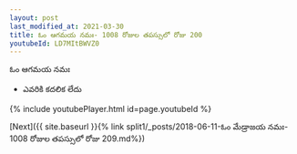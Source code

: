 ```yaml
---
layout: post
last_modified_at: 2021-03-30
title: ఓం ఆగమయ నమః- 1008 రోజుల తపస్సులో రోజు 200
youtubeId: LD7MItBWVZ0
---
```

 
 
 ఓం ఆగమయ నమః  
 
 -  ఎవరికి కదలిక లేదు 
 
  
 
  
 
 
 
 
 
 


{% include youtubePlayer.html id=page.youtubeId %}
 
[Next]({{ site.baseurl }}{% link  split1/_posts/2018-06-11-ఓం మేడ్రాజయ నమః- 1008 రోజుల తపస్సులో రోజు 209.md%})
 
